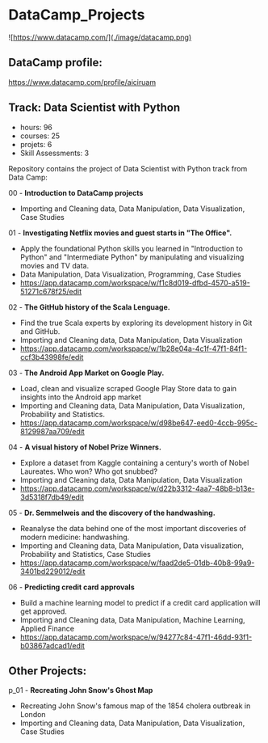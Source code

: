 # DataCamp_Projects

![https://www.datacamp.com/](./image/datacamp.png)
 
## DataCamp profile: 
 https://www.datacamp.com/profile/aiciruam


## Track: Data Scientist with Python
- hours: 96
- courses: 25
- projets: 6
- Skill Assessments: 3

Repository contains the project of Data Scientist with Python track from Data Camp:

00 - **Introduction to DataCamp projects**
- Importing and Cleaning data, Data Manipulation, Data Visualization, Case Studies

01 - **Investigating Netflix movies and guest starts in "The Office".**
- Apply the foundational Python skills you learned in "Introduction to Python" and "Intermediate Python" by manipulating and visualizing movies and TV data.
- Data Manipulation, Data Visualization, Programming, Case Studies
- https://app.datacamp.com/workspace/w/f1c8d019-dfbd-4570-a519-51271c678f25/edit

02 - **The GitHub history of the Scala Lenguage.** 
- Find the true Scala experts by exploring its development history in Git and GitHub.
- Importing and Cleaning data, Data Manipulation, Data Visualization
- https://app.datacamp.com/workspace/w/1b28e04a-4c1f-47f1-84f1-ccf3b43998fe/edit

03 - **The Android App Market on Google Play.**
- Load, clean and visualize scraped Google Play Store data to gain insights into the Android app market
- Importing and Cleaning data, Data Manipulation, Data Visualization, Probability and Statistics.
- https://app.datacamp.com/workspace/w/d98be647-eed0-4ccb-995c-8129987aa709/edit

04 - **A visual history of Nobel Prize Winners.**
- Explore a dataset from Kaggle containing a century's worth of Nobel Laureates. Who won? Who got snubbed?
- Importing and Cleaning data, Data Manipulation, Data Visualization
- https://app.datacamp.com/workspace/w/d22b3312-4aa7-48b8-b13e-3d5318f7db49/edit

05 - **Dr. Semmelweis and the discovery of the handwashing.** 
- Reanalyse the data behind one of the most important discoveries of modern medicine: handwashing.
- Importing and Cleaning data, Data Manipulation, Data visualization, Probability and Statistics, Case Studies
- https://app.datacamp.com/workspace/w/faad2de5-01db-40b8-99a9-3401bd229012/edit

06 - **Predicting credit card approvals**
- Build a machine learning model to predict if a credit card application will get approved.
- Importing and Cleaning data, Data Manipulation, Machine Learning, Applied Finance
- https://app.datacamp.com/workspace/w/94277c84-47f1-46dd-93f1-b03867adcad1/edit

## Other Projects:

p_01 - **Recreating John Snow's Ghost Map**
- Recreating John Snow's famous map of the 1854 cholera outbreak in London
- Importing and Cleaning data, Data Manipulation, Data Visualization, Case Studies

